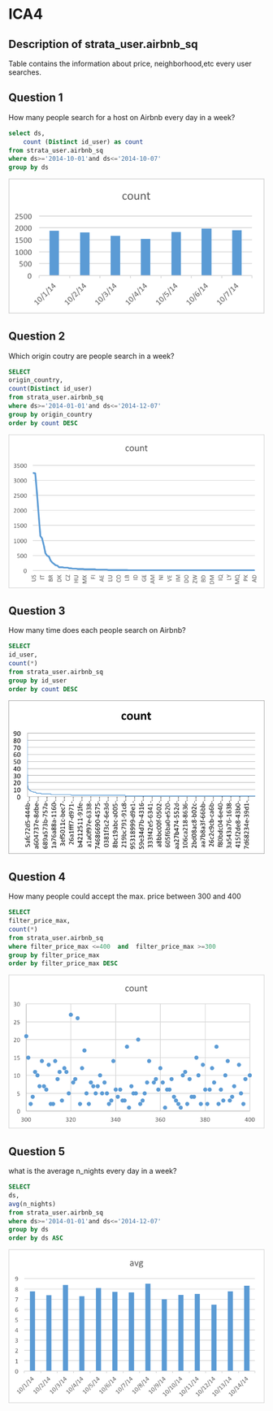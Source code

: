 # ICA4

## Description of strata_user.airbnb_sq
Table contains the information about price, neighborhood,etc every user searches.


## Question 1
How many people search for a host on Airbnb every day in a week? 

```sql
select ds,
    count (Distinct id_user) as count
from strata_user.airbnb_sq
where ds>='2014-10-01'and ds<='2014-10-07'
group by ds
```

![ica](visualizations/1.png) 


## Question 2
Which origin coutry are people search in a week?

```sql
SELECT
origin_country,
count(Distinct id_user)
from strata_user.airbnb_sq
where ds>='2014-01-01'and ds<='2014-12-07'
group by origin_country
order by count DESC
```

![ica](visualizations/2.png) 

## Question 3
How many time does each people search on Airbnb?

```sql
SELECT
id_user,
count(*)
from strata_user.airbnb_sq
group by id_user
order by count DESC
```

![ica](visualizations/3.png) 

## Question 4
How many people could accept the max. price between 300 and 400

```sql
SELECT
filter_price_max,
count(*)
from strata_user.airbnb_sq
where filter_price_max <=400  and  filter_price_max >=300
group by filter_price_max
order by filter_price_max DESC
```

![ica](visualizations/4.png) 


## Question 5
what is the average n_nights every day in a week?

```sql
SELECT
ds,
avg(n_nights)
from strata_user.airbnb_sq
where ds>='2014-01-01'and ds<='2014-12-07'
group by ds
order by ds ASC
```


![ica](visualizations/5.png) 
